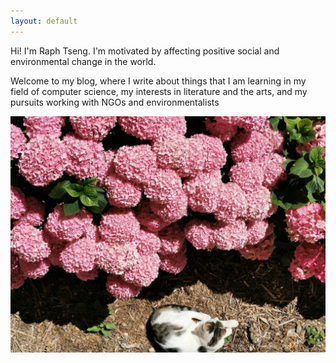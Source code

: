 ```yaml
---
layout: default
---
```


<div id = "main-text">
  <p>
    Hi! I'm Raph Tseng. I'm motivated by affecting positive social and environmental change in the world. </p>
  <p> Welcome to my blog, where I write about things that I am learning in my field of computer science, my interests in literature and the arts, and my pursuits working with NGOs and environmentalists </p>
</div>

<div id="image-container" class="noselect">
  <img id="primary-mainimg" class="main-image" src="assets/img/119916132_1272694136408821_5749101384131024825_n.jpg"> </img>
</div>

<link rel="stylesheet" href="assets/css/index.css">
  
